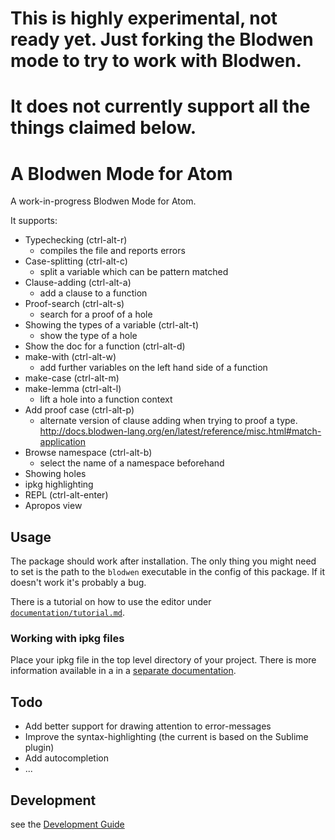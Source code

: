 
# This is highly experimental, not ready yet.  Just forking the Blodwen mode to try to work with Blodwen.
# It does not currently support all the things claimed below.

# A Blodwen Mode for Atom

A work-in-progress Blodwen Mode for Atom.

It supports:

 - Typechecking (ctrl-alt-r)
   - compiles the file and reports errors
 - Case-splitting (ctrl-alt-c)
   - split a variable which can be pattern matched
 - Clause-adding (ctrl-alt-a)
   - add a clause to a function
 - Proof-search (ctrl-alt-s)
   - search for a proof of a hole
 - Showing the types of a variable (ctrl-alt-t)
   - show the type of a hole
 - Show the doc for a function (ctrl-alt-d)
 - make-with (ctrl-alt-w)
   - add further variables on the left hand side of a function
 - make-case (ctrl-alt-m)
 - make-lemma (ctrl-alt-l)
   - lift a hole into a function context
 - Add proof case (ctrl-alt-p)
   - alternate version of clause adding when trying to proof a type. http://docs.blodwen-lang.org/en/latest/reference/misc.html#match-application
 - Browse namespace (ctrl-alt-b)
   - select the name of a namespace beforehand
 - Showing holes
 - ipkg highlighting
 - REPL (ctrl-alt-enter)
 - Apropos view

## Usage

The package should work after installation. The only thing you might need to
set is the path to the `blodwen` executable in the config of this package.
If it doesn't work it's probably a bug.

There is a tutorial on how to use the editor under [`documentation/tutorial.md`](https://github.com/blodwen-hackers/atom-language-blodwen/blob/master/documentation/tutorial.md).

### Working with ipkg files

Place your ipkg file in the top level directory of your project.
There is more information available in a in a [separate documentation](https://github.com/blodwen-hackers/atom-language-blodwen/blob/master/documentation/ipkg.md).

## Todo

 - Add better support for drawing attention to error-messages
 - Improve the syntax-highlighting (the current is based on the Sublime plugin)
 - Add autocompletion
 - ...

## Development

see the [Development Guide](DEVELOPMENT.md)
